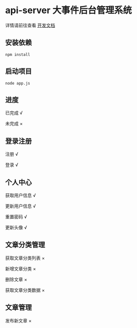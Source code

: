 # api-server 大事件后台管理系统

详情请前往查看 [开发文档](http://www.escook.cn:8088/#/)


## 安装依赖
```
npm install
```

## 启动项目
```
node app.js
```


## 进度
已完成 √

未完成 ×

## 登录注册
注册 √

登录 √

## 个人中心
获取用户信息 √

更新用户信息 √

重置密码 √

更新头像 √

## 文章分类管理
获取文章分类列表 ×

新增文章分类 ×

删除文章 ×

获取文章分类数据 ×

## 文章管理
发布新文章 ×
